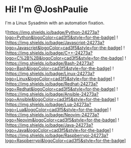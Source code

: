 # Hi! I'm @JoshPaulie
I'm a Linux Sysadmin with an automation fixation.

![https://img.shields.io/badge/Python-24273a?logo=Python&logoColor=cad3f5&style=for-the-badge] ![https://img.shields.io/badge/Javascript-24273a?logo=Javascript&logoColor=cad3f5&style=for-the-badge] ![https://img.shields.io/badge/C++-24273a?logo=C%2B%2B&logoColor=cad3f5&style=for-the-badge] ![https://img.shields.io/badge/Bash-24273a?logo=Bash&logoColor=cad3f5&style=for-the-badge] ![https://img.shields.io/badge/Linux-24273a?logo=Linux&logoColor=cad3f5&style=for-the-badge] ![https://img.shields.io/badge/Redhat-24273a?logo=Redhat&logoColor=cad3f5&style=for-the-badge] ![https://img.shields.io/badge/Ansible-24273a?logo=Ansible&logoColor=cad3f5&style=for-the-badge] ![https://img.shields.io/badge/Lua-24273a?logo=Lua&logoColor=cad3f5&style=for-the-badge] ![https://img.shields.io/badge/Neovim-24273a?logo=Neovim&logoColor=cad3f5&style=for-the-badge] ![https://img.shields.io/badge/Java-24273a?logo=Java&logoColor=cad3f5&style=for-the-badge] ![https://img.shields.io/badge/Raspberrypi-24273a?logo=Raspberrypi&logoColor=cad3f5&style=for-the-badge]